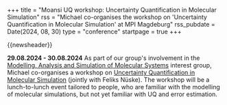 +++
title       = "Moansi UQ workshop: Uncertainty Quantification in Molecular Simulation"
rss         = "Michael co-organises the workshop on 'Uncertainty Quantification in Molecular Simulation' at MPI Magdeburg"
rss_pubdate = Date(2024, 08, 30)
type        = "conference"
startpage   = true
+++

{{newsheader}}

**29.08.2024 - 30.08.2024** As part of our group's involvement in the
[Modelling, Analysis and Simulation of Molecular Systems](https://moansi.wixsite.com/gamm)
interest group, Michael co-organises a workshop
on [Uncertainty Quantification in Molecular Simulation](https://indico3.mpi-magdeburg.mpg.de/event/40/)
(jointly with Feliks Nüske).
The workshop will be a lunch-to-lunch event tailored to people, who are familiar with the modelling
of molecular simulations, but not yet familiar with UQ and error estimation.
